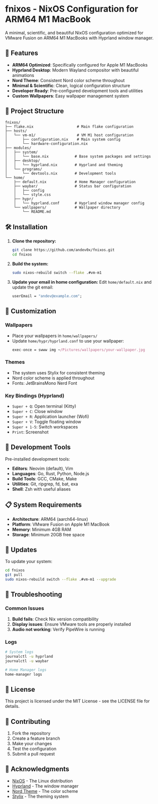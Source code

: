 # fnixos - NixOS Configuration for ARM64 M1 MacBook

A minimal, scientific, and beautiful NixOS configuration optimized for VMware Fusion on ARM64 M1 MacBooks with Hyprland window manager.

## 🚀 Features

- **ARM64 Optimized**: Specifically configured for Apple M1 MacBooks
- **Hyprland Desktop**: Modern Wayland compositor with beautiful animations
- **Nord Theme**: Consistent Nord color scheme throughout
- **Minimal & Scientific**: Clean, logical configuration structure
- **Developer Ready**: Pre-configured development tools and utilities
- **Custom Wallpapers**: Easy wallpaper management system

## 📁 Project Structure

```
fnixos/
├── flake.nix                    # Main flake configuration
├── hosts/
│   └── vm-m1/                   # VM M1 host configuration
│       ├── configuration.nix    # Main system config
│       └── hardware-configuration.nix
├── modules/
│   ├── system/
│   │   └── base.nix            # Base system packages and settings
│   ├── desktop/
│   │   └── hyprland.nix        # Hyprland and theming
│   └── programs/
│       └── devtools.nix        # Development tools
└── home/
    ├── default.nix             # Home Manager configuration
    ├── waybar/                 # Status bar configuration
    │   ├── config
    │   └── style.css
    ├── hypr/
    │   └── hyprland.conf       # Hyprland window manager config
    └── wallpapers/             # Wallpaper directory
        └── README.md
```

## 🛠️ Installation

1. **Clone the repository:**
   ```bash
   git clone https://github.com/andev0x/fnixos.git
   cd fnixos
   ```

2. **Build the system:**
   ```bash
   sudo nixos-rebuild switch --flake .#vm-m1
   ```

3. **Update your email in home configuration:**
   Edit `home/default.nix` and update the git email:
   ```nix
   userEmail = "andev@example.com";
   ```

## 🎨 Customization

### Wallpapers
- Place your wallpapers in `home/wallpapers/`
- Update `home/hypr/hyprland.conf` to use your wallpaper:
  ```nix
  exec-once = swww img ~/Pictures/wallpapers/your-wallpaper.jpg
  ```

### Themes
- The system uses Stylix for consistent theming
- Nord color scheme is applied throughout
- Fonts: JetBrainsMono Nerd Font

### Key Bindings (Hyprland)
- `Super + Q`: Open terminal (Kitty)
- `Super + C`: Close window
- `Super + R`: Application launcher (Wofi)
- `Super + V`: Toggle floating window
- `Super + 1-5`: Switch workspaces
- `Print`: Screenshot

## 🔧 Development Tools

Pre-installed development tools:
- **Editors**: Neovim (default), Vim
- **Languages**: Go, Rust, Python, Node.js
- **Build Tools**: GCC, CMake, Make
- **Utilities**: Git, ripgrep, fd, bat, exa
- **Shell**: Zsh with useful aliases

## 📋 System Requirements

- **Architecture**: ARM64 (aarch64-linux)
- **Platform**: VMware Fusion on Apple M1 MacBook
- **Memory**: Minimum 4GB RAM
- **Storage**: Minimum 20GB free space

## 🔄 Updates

To update your system:
```bash
cd fnixos
git pull
sudo nixos-rebuild switch --flake .#vm-m1 --upgrade
```

## 🐛 Troubleshooting

### Common Issues

1. **Build fails**: Check Nix version compatibility
2. **Display issues**: Ensure VMware tools are properly installed
3. **Audio not working**: Verify PipeWire is running

### Logs
```bash
# System logs
journalctl -u hyprland
journalctl -u waybar

# Home Manager logs
home-manager logs
```

## 📝 License

This project is licensed under the MIT License - see the LICENSE file for details.

## 🤝 Contributing

1. Fork the repository
2. Create a feature branch
3. Make your changes
4. Test the configuration
5. Submit a pull request

## 🙏 Acknowledgments

- [NixOS](https://nixos.org/) - The Linux distribution
- [Hyprland](https://hyprland.org/) - The window manager
- [Nord Theme](https://www.nordtheme.com/) - The color scheme
- [Stylix](https://github.com/danth/stylix) - The theming system
